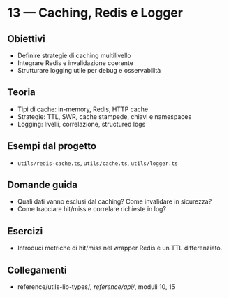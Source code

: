 # 13 — Caching, Redis e Logger

## Obiettivi
- Definire strategie di caching multilivello
- Integrare Redis e invalidazione coerente
- Strutturare logging utile per debug e osservabilità

## Teoria
- Tipi di cache: in-memory, Redis, HTTP cache
- Strategie: TTL, SWR, cache stampede, chiavi e namespaces
- Logging: livelli, correlazione, structured logs

## Esempi dal progetto
- `utils/redis-cache.ts`, `utils/cache.ts`, `utils/logger.ts`

## Domande guida
- Quali dati vanno esclusi dal caching? Come invalidare in sicurezza?
- Come tracciare hit/miss e correlare richieste in log?

## Esercizi
- Introduci metriche di hit/miss nel wrapper Redis e un TTL differenziato.

## Collegamenti
- reference/utils-lib-types/*, reference/api/*, moduli 10, 15